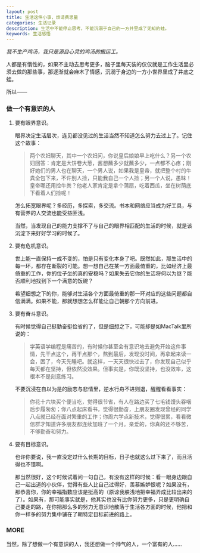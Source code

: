 ```yaml
---
layout: post
title: 生活这件小事，烦请费思量
categories: 生活记录
description: 生活中不能停止思考，不能沉溺于自己的一方井里成了无知的蛙。
keywords: 生活感悟
---
```


*我不生产鸡汤，我只是源自心灵的鸡汤的搬运工。*

人都是有惰性的，如果不主动去思考更多，脑子里每天装的仅仅就是工作生活里必须去做的那些事，那逐渐就会麻木了情感，沉溺于身边的一方小世界里成了井底之蛙。

所以——

### 做一个有意识的人

1. 要有眼界意识。

   眼界决定生活层次，连见都没见过的生活当然不知道怎么努力去过上了。记住这个故事：

   > 两个农妇聊天，其中一个农妇问，你说皇后娘娘早上吃什么？另一个农妇回答：肯定是大饼卷大葱，酱想蘸多少就蘸多少，一点都不心疼；刚好她们的男人也在聊天，一个男人说，如果我是皇帝，就把整个村的牛粪全包下来，不许别人捡，只能我自己一个人捡；另一个人说，愚昧！皇帝哪还用捡牛粪？他老人家肯定是拿个蒲扇，吃着西瓜，坐在树荫底下看着人们捡呢！

   怎么拓宽眼界呢？多经历，多探索，多交流。书本和网络应当成为好工具，与有营养的人交流也能受益匪浅。

   当然，当发现自己的能力支撑不了与自己的眼界相匹配的生活的时候，就是该沉淀下来好好学习的时候了。

1. 要有危机意识。

   世上能一直保持一成不变的，怕是只有变化本身了吧。既然如此，那生活中的每一环，都存在断裂的可能。想一想自己在某一方面最倚重的，比如经济上最倚重的工作，你的位子坐的真的安稳吗？如果失去它你的生活将何以为继？能否顺利地找到下一个满意的饭碗？

   希望细想之下的你，能够对生活各个方面最倚重的那一环对应的这些问题都自信满满。如果不能，那就想想怎么样能让自己朝那个方向前进。

1. 要有奋斗意识。

   有时候觉得自己挺勤奋挺俭省的了，但是细想之下，可能却是如MacTalk里所说的：

   > 学英语学编程是痛苦的，有时候你甚至会有意识地去避免开始这件事情，先干点这个，再干点那个，熬到最后，发现没时间，再拿起来读一会，困了，今天先睡吧。就这样，一天天很快过去了，你发现自己似乎每天都在坚持，但依然没效果。但事实是，你既没坚持，也没效率，这根本不是刻意练习。

   不要沉浸在自以为是的励志与悲情里，逆水行舟不进则退，醒醒看看事实：

   > 你花十六块买个便当吃，觉得很节省，有人在路边买了七毛钱馒头吞咽后步履匆匆；你八点起床看书，觉得很勤奋，上朋友圈发现曾经的同学八点就已经在面对繁重的工作；你周六学点新技术，觉得很累，看看微信群才知道许多朋友都连续加班了一个月。亲爱的，你真的还不够苦，不够勤奋和努力。

1. 要有目标意识。

   也许你要说，我一直没定过什么长期的目标，日子也就这么过下来了，而且活得也不错啊。

   那当然很好，这个时候试着问一句自己，有没有这样的时候：看一眼身边跟自己一起出道的小伙伴，觉得有些人比自己过得好，羡慕嫉妒恨呢？如果没有，那恭喜你，你的幸福指数应该是挺高的（原谅我肤浅地把幸福弄成比较出来的了）。如果有，那可能事实就是，他其实也没有比你努力更多，只是更明确自己要走的路，在你把那么多的努力无意识地散落于生活各方面的时候，他把和你一样多的努力集中铺在了朝特定目标前进的路上。

### MORE

当然，除了想做一个有意识的人，我还想做一个帅气的人，一个富有的人……
